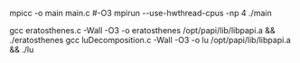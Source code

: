 mpicc -o main main.c #-O3
mpirun --use-hwthread-cpus -np 4 ./main


gcc eratosthenes.c -Wall -O3 -o eratosthenes /opt/papi/lib/libpapi.a && ./eratosthenes
gcc luDecomposition.c -Wall -O3 -o lu /opt/papi/lib/libpapi.a && ./lu
